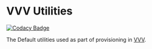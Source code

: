 # VVV Utilities

[![Codacy Badge](https://api.codacy.com/project/badge/Grade/11a6ce9836224f1781d17918d0e0d605)](https://www.codacy.com/gh/Varying-Vagrant-Vagrants/vvv-utilities?utm_source=github.com&amp;utm_medium=referral&amp;utm_content=Varying-Vagrant-Vagrants/vvv-utilities&amp;utm_campaign=Badge_Grade)

The Default utilities used as part of provisioning in [VVV](https://github.com/varying-vagrant-vagrants/vvv/).
